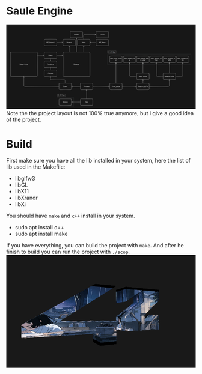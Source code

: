 # Saule Engine
![project_layout](https://github.com/S4ule/saule_engine/blob/main/doc/project.png?raw=true)
Note the the project layout is not 100% true anymore, but i give a good idea of the project.

# Build
First make sure you have all the lib installed in your system, here the list of lib used in the Makefile:
- libglfw3 
- libGL
- libX11
- libXrandr
- libXi

You should have `make` and `c++` install in your system.
- sudo apt install c++
- sudo apt install make

If you have everything, you can build the project with `make`.
And after he finish to build you can run the project with `./scop`.
![project](https://github.com/S4ule/saule_engine/blob/main/doc/Screenshot%20from%202025-04-05%2010-02-57.png?raw=true)

